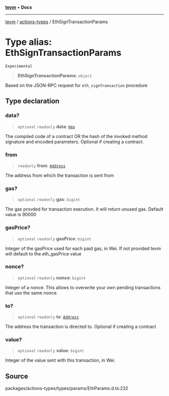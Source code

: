 [**tevm**](../../README.md) • **Docs**

***

[tevm](../../modules.md) / [actions-types](../README.md) / EthSignTransactionParams

# Type alias: EthSignTransactionParams

`Experimental`

> **EthSignTransactionParams**: `object`

Based on the JSON-RPC request for `eth_signTransaction` procedure

## Type declaration

### data?

> `optional` `readonly` **data**: [`Hex`](Hex.md)

The compiled code of a contract OR the hash of the invoked method signature and encoded parameters.
Optional if creating a contract.

### from

> `readonly` **from**: [`Address`](Address.md)

The address from which the transaction is sent from

### gas?

> `optional` `readonly` **gas**: `bigint`

The gas provded for transaction execution. It will return unused gas.
Default value is 90000

### gasPrice?

> `optional` `readonly` **gasPrice**: `bigint`

Integer of the gasPrice used for each paid gas, in Wei.
If not provided tevm will default to the eth_gasPrice value

### nonce?

> `optional` `readonly` **nonce**: `bigint`

Integer of a nonce. This allows to overwrite your own pending transactions that use the same nonce.

### to?

> `optional` `readonly` **to**: [`Address`](Address.md)

The address the transaction is directed to. Optional if
creating a contract

### value?

> `optional` `readonly` **value**: `bigint`

Integer of the value sent with this transaction, in Wei.

## Source

packages/actions-types/types/params/EthParams.d.ts:232
